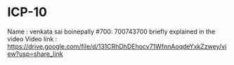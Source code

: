 # ICP-10
Name : venkata sai boinepally
#700: 700743700
 briefly explained in the video 
Video link : https://drive.google.com/file/d/131CRhDhDEhocv71WfnnAoqdeYxkZzwey/view?usp=share_link
